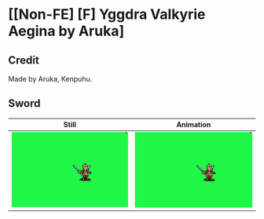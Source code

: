 # [\[Non-FE\] \[F\] Yggdra Valkyrie Aegina by Aruka]

## Credit

Made by Aruka, Kenpuhu.
	
## Sword

| Still | Animation |
| :---: | :-------: |
| ![Sword still](./Sword_000.png) | ![Sword animation](./Sword.gif) |
